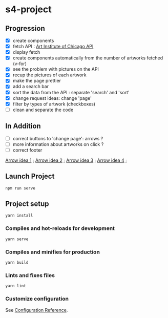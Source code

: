 # s4-project

## Progression 
- [x] create components
- [x] fetch API : [Art Institute of Chicago API](http://api.artic.edu/docs/)
- [x] display fetch 
- [x] create components automatically from the number of artworks fetched (v-for)
- [x] see the problem with pictures on the API 
- [x] recup the pictures of each artwork
- [x] make the page prettier 
- [x] add a search bar
- [x] sort the data from the API : separate 'search' and 'sort'
- [x] change request ideas: change 'page'
- [x] filter by types of artwork (checkboxes)
- [ ] clean and separate the code 

## In Addition 
- [ ] correct buttons to 'change page': arrows ? 
- [ ] more information about artworks on click ? 
- [ ] correct footer 

[Arrow idea 1](https://codepen.io/xzf/pen/BvGLjL) ;
[Arrow idea 2](https://codepen.io/shawnlooi/pen/eeXmrQ) ;
[Arrow idea 3](https://codepen.io/cbrst/pen/ebxwLJ) ;
[Arrow idea 4](https://codepen.io/hakimel/pen/nOzqdW) ;

## Launch Project 
```
npm run serve
```

## Project setup
```
yarn install
```

### Compiles and hot-reloads for development
```
yarn serve
```

### Compiles and minifies for production
```
yarn build
```

### Lints and fixes files
```
yarn lint
```

### Customize configuration
See [Configuration Reference](https://cli.vuejs.org/config/).
